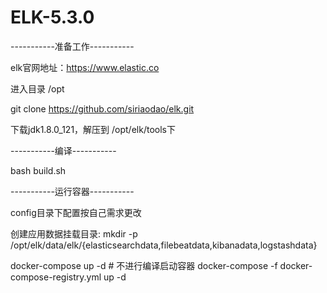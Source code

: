 # ELK-5.3.0

-----------准备工作-----------

elk官网地址：https://www.elastic.co

进入目录 /opt 

git clone https://github.com/siriaodao/elk.git 

下载jdk1.8.0_121，解压到 /opt/elk/tools下

-----------编译-----------

bash build.sh

-----------运行容器-----------

config目录下配置按自己需求更改

创建应用数据挂载目录: mkdir -p /opt/elk/data/elk/{elasticsearchdata,filebeatdata,kibanadata,logstashdata}

docker-compose up -d  # 不进行编译启动容器 docker-compose -f docker-compose-registry.yml up -d
